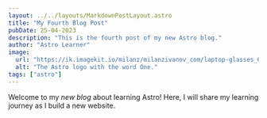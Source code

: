 ```yaml
---
layout: ../../layouts/MarkdownPostLayout.astro
title: "My Fourth Blog Post"
pubDate: 25-04-2023
description: "This is the fourth post of my new Astro blog."
author: "Astro Learner"
image:
  url: "https://ik.imagekit.io/milanz/milanzivanov_com/laptop-glasses_6MoCrSz_xkM___1__7db87K7nR.webp?updatedAt=1642165580402.jpeg"
  alt: "The Astro logo with the word One."
tags: ["astro"]
---
```


Welcome to my _new blog_ about learning Astro! Here, I will share my learning journey as I build a new website.
